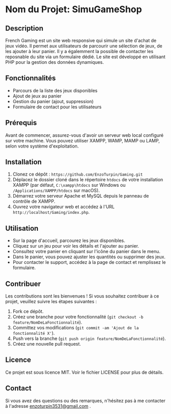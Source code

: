 # Nom du Projet: SimuGameShop

## Description

French Gaming est un site web responsive qui simule un site d'achat de jeux vidéo. Il permet aux utilisateurs de parcourir une sélection de jeux, de les ajouter à leur panier. Il y a égalemment la possible de contacter les reposnable du site via un formulaire dédié. Le site est développé en utilisant PHP pour la gestion des données dynamiques.

## Fonctionnalités

- Parcours de la liste des jeux disponibles
- Ajout de jeux au panier
- Gestion du panier (ajout, suppression)
- Formulaire de contact pour les utilisateurs

## Prérequis

Avant de commencer, assurez-vous d'avoir un serveur web local configuré sur votre machine. Vous pouvez utiliser XAMPP, WAMP, MAMP ou LAMP, selon votre système d'exploitation.

## Installation

1. Clonez ce dépôt : `https://github.com/EnzoTurpin/Gaming.git`
2. Déplacez le dossier cloné dans le répertoire `htdocs` de votre installation XAMPP (par défaut, `C:\xampp\htdocs` sur Windows ou `/Applications/XAMPP/htdocs` sur macOS).
3. Démarrez votre serveur Apache et MySQL depuis le panneau de contrôle de XAMPP.
4. Ouvrez votre navigateur web et accédez à l'URL `http://localhost/Gaming/index.php`.

## Utilisation

- Sur la page d'accueil, parcourez les jeux disponibles.
- Cliquez sur un jeu pour voir les détails et l'ajouter au panier.
- Consultez votre panier en cliquant sur l'icône du panier dans le menu.
- Dans le panier, vous pouvez ajuster les quantités ou supprimer des jeux.
- Pour contacter le support, accédez à la page de contact et remplissez le formulaire.

## Contribuer

Les contributions sont les bienvenues ! Si vous souhaitez contribuer à ce projet, veuillez suivre les étapes suivantes :

1. Fork ce dépôt.
2. Créez une branche pour votre fonctionnalité (`git checkout -b feature/NomDeLaFonctionnalité`).
3. Committez vos modifications (`git commit -am 'Ajout de la fonctionnalité X'`).
4. Push vers la branche (`git push origin feature/NomDeLaFonctionnalité`).
5. Créez une nouvelle pull request.

## Licence

Ce projet est sous licence MIT. Voir le fichier LICENSE pour plus de détails.

## Contact

Si vous avez des questions ou des remarques, n'hésitez pas à me contacter à l'adresse enzoturpin3531@gmail.com .
